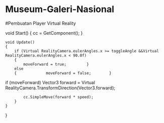 # Museum-Galeri-Nasional

#Pembuatan Player Virtual Reality

void Start()
    {        cc = GetComponent<CharacterController>();      }

    void Update()
    {
        if (Virtual RealityCamera.eulerAngles.x >= toggleAngle &&Virtual RealityCamera.eulerAngles.x < 90.0f)
        {
            moveForward = true;         }
        else
        {             moveForward = false;        }
      



  if (moveForward)
  Vector3 forward = Virtual RealityCamera.TransformDirection(Vector3.forward);

            cc.SimpleMove(forward * speed);
        }
    }
}



